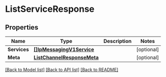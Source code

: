 # ListServiceResponse

## Properties

Name | Type | Description | Notes
------------ | ------------- | ------------- | -------------
**Services** | [**[]IpMessagingV1Service**](IpMessagingV1Service.md) |  |[optional] 
**Meta** | [**ListChannelResponseMeta**](ListChannelResponseMeta.md) |  |[optional] 

[[Back to Model list]](../README.md#documentation-for-models) [[Back to API list]](../README.md#documentation-for-api-endpoints) [[Back to README]](../README.md)



